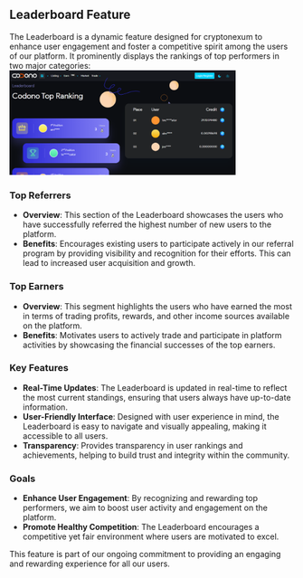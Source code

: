 ## Leaderboard Feature

The Leaderboard is a dynamic feature designed for cryptonexum to enhance user engagement and foster a competitive spirit among the users of our platform. It prominently displays the rankings of top performers in two major categories:
<img src="../assets/crypto_trading_leaderboard.png?raw=true" alt="Crypto Trading Leaderboard" title="Crypto Trading Leaderboard" style="max-width:400px">

### Top Referrers
- **Overview**: This section of the Leaderboard showcases the users who have successfully referred the highest number of new users to the platform.
- **Benefits**: Encourages existing users to participate actively in our referral program by providing visibility and recognition for their efforts. This can lead to increased user acquisition and growth.

### Top Earners
- **Overview**: This segment highlights the users who have earned the most in terms of trading profits, rewards, and other income sources available on the platform.
- **Benefits**: Motivates users to actively trade and participate in platform activities by showcasing the financial successes of the top earners.

### Key Features
- **Real-Time Updates**: The Leaderboard is updated in real-time to reflect the most current standings, ensuring that users always have up-to-date information.
- **User-Friendly Interface**: Designed with user experience in mind, the Leaderboard is easy to navigate and visually appealing, making it accessible to all users.
- **Transparency**: Provides transparency in user rankings and achievements, helping to build trust and integrity within the community.

### Goals
- **Enhance User Engagement**: By recognizing and rewarding top performers, we aim to boost user activity and engagement on the platform.
- **Promote Healthy Competition**: The Leaderboard encourages a competitive yet fair environment where users are motivated to excel.

This feature is part of our ongoing commitment to providing an engaging and rewarding experience for all our users.

